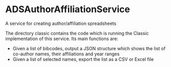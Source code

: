 # ADSAuthorAffiliationService
A service for creating author/affiliation spreadsheets

The directory classic contains the code which is running the Classic
implementation of this service.  Its main functions are:
* Given a list of bibcodes, output a JSON structure which shows the list of co-author names, their affiliations and year ranges
* Given a list of selected names, export the list as a CSV or Excel file
